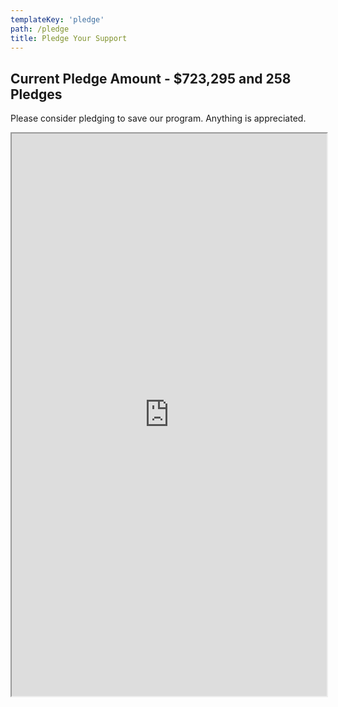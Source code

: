 ```yaml
---
templateKey: 'pledge'
path: /pledge
title: Pledge Your Support
---
```


## Current Pledge Amount - $723,295 and 258 Pledges
Please consider pledging to save our program. Anything is appreciated.

<iframe src="https://form.jotform.com/203318217622044" width='100%' height='900'></iframe>
